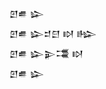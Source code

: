 <div class='block'>
<div class='line'>𒇻𒌑 𒇽</div>
<div class='line'>𒇻𒌑 𒇽𒄑𒇀 𒊭 𒈗</div>
<div class='line'>𒇻𒌑 𒇽𒉌𒃮 𒊭</div>
<div class='line'>𒇻𒌑 𒇽</div>
</div>